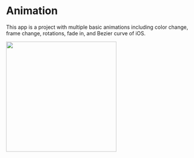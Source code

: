 # Animation

This app is a project with multiple basic animations including color change, frame change, rotations, fade in, and Bezier curve of iOS.

<img src="https://user-images.githubusercontent.com/60697742/114257776-1ef3c580-99fd-11eb-9a04-90e8e87844ea.mov" width="300">
